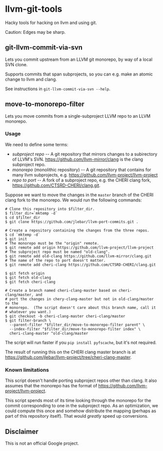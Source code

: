 # llvm-git-tools

Hacky tools for hacking on llvm and using git.

Caution: Edges may be sharp.

## git-llvm-commit-via-svn

Lets you commit upstream from an LLVM git monorepo, by way of a local SVN clone.

Supports commits that span subprojects, so you can e.g. make an atomic change to
llvm and clang.

See instructions in `git-llvm-commit-via-svn --help`.

## move-to-monorepo-filter

Lets you move commits from a single-subproject LLVM repo to an LLVM monorepo.

### Usage

We need to define some terms:

 * *subproject repo* -- A git repository that mirrors changes to a subirectory
   of LLVM's SVN.  https://github.com/llvm-mirror/clang is the clang subproject
   repo.
 * *monorepo* (monolithic repository) -- A git repository that contains for many
   llvm subprojects, e.g. https://github.com/llvm-project/llvm-project
 * *repo to port* -- A fork of a subproject repo, e.g.  the CHERI clang fork,
   https://github.com/CTSRD-CHERI/clang.git.

Suppose we want to move the changes in the `master` branch of the CHERI clang
fork to the monorepo.  We would run the following commands:

    # Clone this repository into $filter_dir.
    $ filter_dir=`mktemp -d`
    $ cd $filter_dir
    $ git clone https://github.com/jlebar/llvm-port-commits.git .

    # Create a repository containing the changes from the three repos.
    $ cd `mktemp -d`
    $ git init
    # The monorepo must be the "origin" remote.
    $ git remote add origin https://github.com/llvm-project/llvm-project
    # The subproject repo must be named "old-clang".
    $ git remote add old-clang https://github.com/llvm-mirror/clang.git
    # The name of the repo to port doesn't matter.
    $ git remote add cheri-clang https://github.com/CTSRD-CHERI/clang.git

    $ git fetch origin
    $ git fetch old-clang
    $ git fetch cheri-clang

    # Create a branch named cheri-clang-master based on cheri-clang/master, and
    # port the changes in chery-clang-master but not in old-clang/master to the
    # monorepo.  (The script doesn't care about this branch name, call it
    # whatever you want.)
    $ git checkout -b cheri-clang-master cheri-clang/master
    $ git filter-branch \
      --parent-filter "$filter_dir/move-to-monorepo-filter parent" \
      --index-filter "$filter_dir/move-to-monorepo-filter index" \
      cheri-clang-master ^old-clang/master

The script will run faster if you `pip install pyfscache`, but it's not
required.

The result of running this on the CHERI clang master branch is at
https://github.com/jlebar/llvm-project/tree/cheri-clang-master.

### Known limitations

This script doesn't handle porting subproject repos other than clang.  It also
assumes that the monorepo has the format of
https://github.com/llvm-project/llvm-project.

This script spends most of its time looking through the monorepo for the commit
corresponding to one in the subproject repo.  As an optimization, we could
compute this once and somehow distribute the mapping (perhaps as part of this
repository itself).  That would *greatly* speed up conversions.

## Disclaimer

This is not an official Google project.

